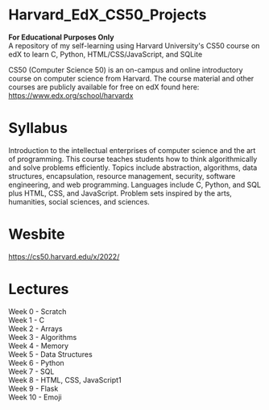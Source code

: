 # Harvard_EdX_CS50_Projects
**For Educational Purposes Only**<br/>
 A repository of my self-learning using Harvard University's CS50 course on edX to learn C, Python, HTML/CSS/JavaScript, and SQLite<br/>

CS50 (Computer Science 50) is an on-campus and online introductory course on computer science from Harvard. The course material and other courses are publicly available for free on edX found here: https://www.edx.org/school/harvardx</b>

# Syllabus

Introduction to the intellectual enterprises of computer science and the art of programming. This course teaches students how to think algorithmically and solve problems efficiently. Topics include abstraction, algorithms, data structures, encapsulation, resource management, security, software engineering, and web programming. Languages include C, Python, and SQL plus HTML, CSS, and JavaScript. Problem sets inspired by the arts, humanities, social sciences, and sciences. </b>

# Wesbite
https://cs50.harvard.edu/x/2022/

# Lectures

Week 0 - Scratch</br>
Week 1 - C</br>
Week 2 - Arrays</br>
Week 3 - Algorithms</br>
Week 4 - Memory</br>
Week 5 - Data Structures</br>
Week 6 - Python</br>
Week 7 - SQL</br>
Week 8 - HTML, CSS, JavaScript1</br>
Week 9 - Flask</br>
Week 10 - Emoji</br>